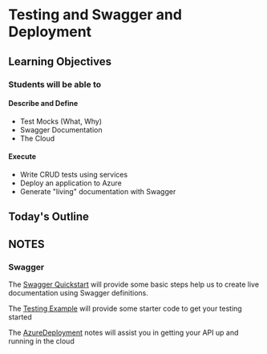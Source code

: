 # Testing and Swagger and Deployment

## Learning Objectives

### Students will be able to

#### Describe and Define

- Test Mocks (What, Why)
- Swagger Documentation
- The Cloud

#### Execute

- Write CRUD tests using services
- Deploy an application to Azure
- Generate "living" documentation with Swagger

## Today's Outline

<!-- To Be Completed By Instructor -->


## NOTES

### Swagger

The [Swagger Quickstart](./resources/swagger-quickstart.md) will provide some basic steps help us to create live documentation using Swagger definitions.

The [Testing Example](./resources/api-testing.md) will provide some starter code to get your testing started

The [AzureDeployment](./resources/azure-deployment.md) notes will assist you in getting your API up and running in the cloud
